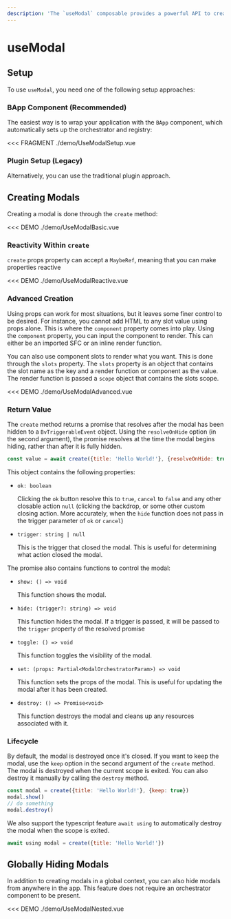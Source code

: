 ```yaml
---
description: 'The `useModal` composable provides a powerful API to create, manage, and control modals programmatically from anywhere in your application. It allows you to create modals on-demand, manage existing modals, and handle modal interactions through promises.'
---
```


# useModal

<PageHeader base="githubComposablesDirectory" />

## Setup

To use `useModal`, you need one of the following setup approaches:

### BApp Component (Recommended)

The easiest way is to wrap your application with the `BApp` component, which automatically sets up the orchestrator and registry:

<<< FRAGMENT ./demo/UseModalSetup.vue

### Plugin Setup (Legacy)

Alternatively, you can use the traditional plugin approach.

<UsePluginAlert />

## Creating Modals

Creating a modal is done through the `create` method:

<<< DEMO ./demo/UseModalBasic.vue

### Reactivity Within `create`

`create` props property can accept a `MaybeRef`, meaning that you can make properties reactive

<<< DEMO ./demo/UseModalReactive.vue

### Advanced Creation

Using props can work for most situations, but it leaves some finer control to be desired. For instance, you cannot add HTML to any slot value using props alone. This is where the `component` property comes into play. Using the `component` property, you can input the component to render. This can either be an imported SFC or an inline render function.

You can also use component slots to render what you want. This is done through the `slots` property. The `slots` property is an object that contains the slot name as the key and a render function or component as the value. The render function is passed a `scope` object that contains the slots scope.

<<< DEMO ./demo/UseModalAdvanced.vue

### Return Value

The `create` method returns a promise that resolves after the modal has been hidden to a `BvTriggerableEvent` object.
Using the `resolveOnHide` option (in the second argument), the promise resolves at the time the modal begins hiding, rather than after it is fully hidden.

```js
const value = await create({title: 'Hello World!'}, {resolveOnHide: true})
```

This object contains the following properties:

- `ok: boolean`

  Clicking the `ok` button resolve this to `true`, `cancel` to `false` and any other closable action `null` (clicking the backdrop, or some other custom closing action. More accurately, when the `hide` function does not pass in the trigger parameter of `ok` or `cancel`)

- `trigger: string | null`

  This is the trigger that closed the modal. This is useful for determining what action closed the modal.

The promise also contains functions to control the modal:

- `show: () => void`

  This function shows the modal.

- `hide: (trigger?: string) => void`

  This function hides the modal. If a trigger is passed, it will be passed to the `trigger` property of the resolved promise

- `toggle: () => void`

  This function toggles the visibility of the modal.

- `set: (props: Partial<ModalOrchestratorParam>) => void`

  This function sets the props of the modal. This is useful for updating the modal after it has been created.

- `destroy: () => Promise<void>`

  This function destroys the modal and cleans up any resources associated with it.

### Lifecycle

By default, the modal is destroyed once it's closed. If you want to keep the modal, use the `keep` option in the second argument of the `create` method.
The modal is destroyed when the current scope is exited. You can also destroy it manually by calling the `destroy` method.

```js
const modal = create({title: 'Hello World!'}, {keep: true})
modal.show()
// do something
modal.destroy()
```

We also support the typescript feature `await using` to automatically destroy the modal when the scope is exited.

```js
await using modal = create({title: 'Hello World!'})
```

## Globally Hiding Modals

In addition to creating modals in a global context, you can also hide modals from anywhere in the app. This feature does not require an orchestrator component to be present.

<<< DEMO ./demo/UseModalNested.vue

<script setup lang="ts">
import UsePluginAlert from '../../components/UsePluginAlert.vue'
import PageHeader from '../../components/PageHeader.vue'

</script>
